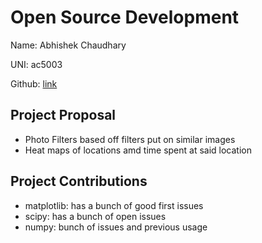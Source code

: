# Open Source Development

Name: Abhishek Chaudhary

UNI: ac5003

Github: [link](https://github.com/A-Chaudhary)


## Project Proposal
- Photo Filters based off filters put on similar images
- Heat maps of locations amd time spent at said location 

## Project Contributions
- matplotlib: has a bunch of good first issues
- scipy: has a bunch of open issues
- numpy: bunch of issues and previous usage
